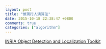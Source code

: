 ```yaml
---
layout: post
title: "偵測行人演算法"
date: 2015-10-18 22:38:47 +0800
comments: true
categories: ["algorithm"]
---
```


<!-- more -->

[INRIA Object Detection and Localization Toolkit]

[INRIA Object Detection and Localization Toolkit]:http://pascal.inrialpes.fr/soft/olt/